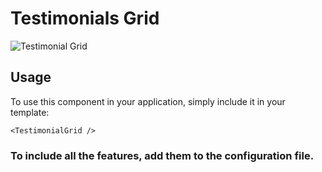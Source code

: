 # Testimonials Grid

![Testimonial Grid](/TestimonialGrid.png)

## Usage

To use this component in your application, simply include it in your template:

```
<TestimonialGrid />
```

### To include all the features, add them to the configuration file.